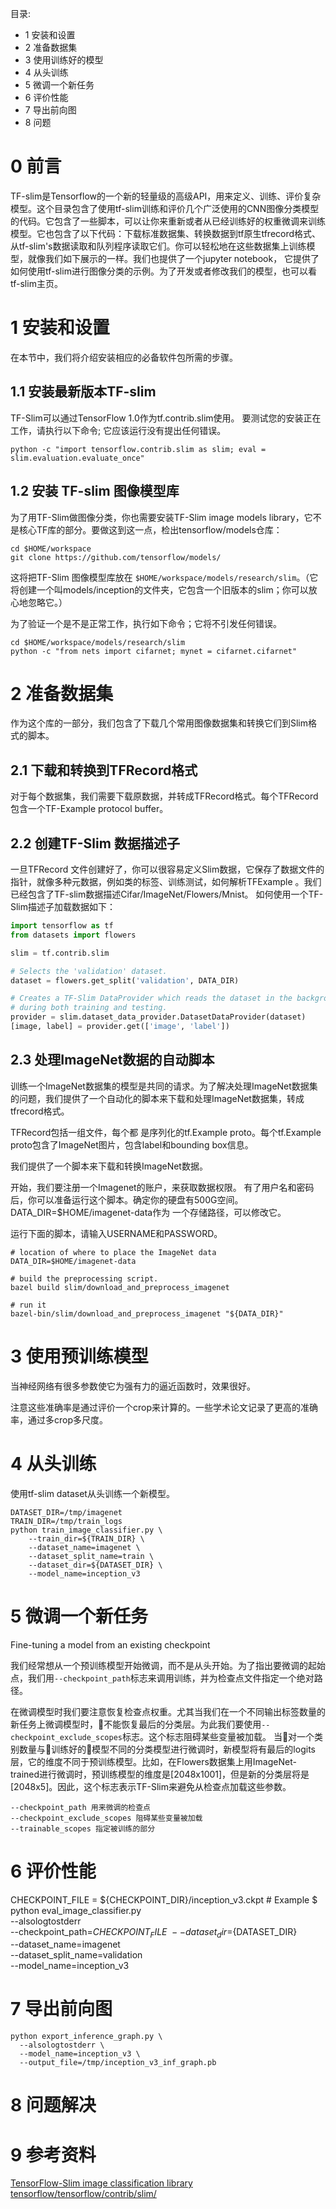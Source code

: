 
目录:
- 1 安装和设置
- 2 准备数据集
- 3 使用训练好的模型
- 4 从头训练
- 5 微调一个新任务
- 6 评价性能
- 7 导出前向图
- 8 问题


# 0 前言
TF-slim是Tensorflow的一个新的轻量级的高级API，用来定义、训练、评价复杂模型。这个目录包含了使用tf-slim训练和评价几个广泛使用的CNN图像分类模型的代码。它包含了一些脚本，可以让你来重新或者从已经训练好的权重微调来训练模型。它也包含了以下代码：下载标准数据集、转换数据到tf原生tfrecord格式、从tf-slim's数据读取和队列程序读取它们。你可以轻松地在这些数据集上训练模型，就像我们如下展示的一样。我们也提供了一个jupyter notebook， 它提供了如何使用tf-slim进行图像分类的示例。为了开发或者修改我们的模型，也可以看tf-slim主页。

# 1 安装和设置
在本节中，我们将介绍安装相应的必备软件包所需的步骤。

## 1.1 安装最新版本TF-slim
TF-Slim可以通过TensorFlow 1.0作为tf.contrib.slim使用。 要测试您的安装正在工作，请执行以下命令; 它应该运行没有提出任何错误。
```
python -c "import tensorflow.contrib.slim as slim; eval = slim.evaluation.evaluate_once"
```

## 1.2 安装 TF-slim 图像模型库
为了用TF-Slim做图像分类，你也需要安装TF-Slim image models library，它不是核心TF库的部分。要做这到这一点，检出tensorflow/models仓库：
```
cd $HOME/workspace
git clone https://github.com/tensorflow/models/
```
这将把TF-Slim 图像模型库放在 ```$HOME/workspace/models/research/slim```。（它将创建一个叫models/inception的文件夹，它包含一个旧版本的slim；你可以放心地忽略它。）

为了验证一个是不是正常工作，执行如下命令；它将不引发任何错误。
```
cd $HOME/workspace/models/research/slim
python -c "from nets import cifarnet; mynet = cifarnet.cifarnet"
```

# 2 准备数据集
作为这个库的一部分，我们包含了下载几个常用图像数据集和转换它们到Slim格式的脚本。

## 2.1 下载和转换到TFRecord格式
对于每个数据集，我们需要下载原数据，并转成TFRecord格式。每个TFRecord包含一个TF-Example protocol buffer。

## 2.2 创建TF-Slim 数据描述子
一旦TFRecord 文件创建好了，你可以很容易定义Slim数据，它保存了数据文件的指针，就像多种元数据，例如类的标签、训练测试，如何解析TFExample 。我们已经包含了TF-slim数据描述Cifar/ImageNet/Flowers/Mnist。
如何使用一个TF-Slim描述子加载数据如下：
```python
import tensorflow as tf
from datasets import flowers

slim = tf.contrib.slim

# Selects the 'validation' dataset.
dataset = flowers.get_split('validation', DATA_DIR)

# Creates a TF-Slim DataProvider which reads the dataset in the background
# during both training and testing.
provider = slim.dataset_data_provider.DatasetDataProvider(dataset)
[image, label] = provider.get(['image', 'label'])
```

## 2.3 处理ImageNet数据的自动脚本
训练一个ImageNet数据集的模型是共同的请求。为了解决处理ImageNet数据集的问题，我们提供了一个自动化的脚本来下载和处理ImageNet数据集，转成tfrecord格式。

TFRecord包括一组文件，每个都 是序列化的tf.Example proto。每个tf.Example proto包含了ImageNet图片，包含label和bounding box信息。

我们提供了一个脚本来下载和转换ImageNet数据。

开始，我们要注册一个Imagenet的账户，来获取数据权限。
有了用户名和密码后，你可以准备运行这个脚本。确定你的硬盘有500G空间。DATA_DIR=$HOME/imagenet-data作为 一个存储路径，可以修改它。

运行下面的脚本，请输入USERNAME和PASSWORD。
```
# location of where to place the ImageNet data
DATA_DIR=$HOME/imagenet-data

# build the preprocessing script.
bazel build slim/download_and_preprocess_imagenet

# run it
bazel-bin/slim/download_and_preprocess_imagenet "${DATA_DIR}"
```


# 3 使用预训练模型
当神经网络有很多参数使它为强有力的逼近函数时，效果很好。

注意这些准确率是通过评价一个crop来计算的。一些学术论文记录了更高的准确率，通过多crop多尺度。

# 4 从头训练
使用tf-slim dataset从头训练一个新模型。
```
DATASET_DIR=/tmp/imagenet
TRAIN_DIR=/tmp/train_logs
python train_image_classifier.py \
    --train_dir=${TRAIN_DIR} \
    --dataset_name=imagenet \
    --dataset_split_name=train \
    --dataset_dir=${DATASET_DIR} \
    --model_name=inception_v3
```


# 5 微调一个新任务
Fine-tuning a model from an existing checkpoint

我们经常想从一个预训练模型开始微调，而不是从头开始。为了指出要微调的起始点，我们用```--checkpoint_path```标志来调用训练，并为检查点文件指定一个绝对路径。

在微调模型时我们要注意恢复检查点权重。尤其当我们在一个不同输出标签数量的新任务上微调模型时，不能恢复最后的分类层。为此我们要使用```--checkpoint_exclude_scopes```标志。这个标志阻碍某些变量被加载。
当对一个类别数量与训练好的模型不同的分类模型进行微调时，新模型将有最后的logits层，它的维度不同于预训练模型。比如，在Flowers数据集上用ImageNet-trained进行微调时，预训练模型的维度是[2048x1001]，但是新的分类层将是[2048x5]。因此，这个标志表示TF-Slim来避免从检查点加载这些参数。



```
--checkpoint_path 用来微调的检查点
--checkpoint_exclude_scopes 阻碍某些变量被加载
--trainable_scopes 指定被训练的部分
```

# 6 评价性能
CHECKPOINT_FILE = ${CHECKPOINT_DIR}/inception_v3.ckpt  # Example
$ python eval_image_classifier.py \
    --alsologtostderr \
    --checkpoint_path=${CHECKPOINT_FILE} \
    --dataset_dir=${DATASET_DIR} \
    --dataset_name=imagenet \
    --dataset_split_name=validation \
    --model_name=inception_v3


# 7 导出前向图

```
python export_inference_graph.py \
  --alsologtostderr \
  --model_name=inception_v3 \
  --output_file=/tmp/inception_v3_inf_graph.pb
```
# 8 问题解决

# 9 参考资料
[TensorFlow-Slim image classification library](https://github.com/tensorflow/models/tree/master/slim)
[tensorflow/tensorflow/contrib/slim/](https://github.com/tensorflow/tensorflow/tree/master/tensorflow/contrib/slim)


